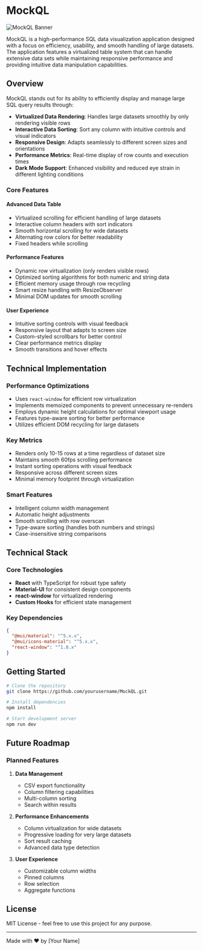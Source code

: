 # MockQL

![MockQL Banner](./screenshots/banner.png)

MockQL is a high-performance SQL data visualization application designed with a focus on efficiency, usability, and smooth handling of large datasets. The application features a virtualized table system that can handle extensive data sets while maintaining responsive performance and providing intuitive data manipulation capabilities.

## Overview

MockQL stands out for its ability to efficiently display and manage large SQL query results through:

- **Virtualized Data Rendering**: Handles large datasets smoothly by only rendering visible rows
- **Interactive Data Sorting**: Sort any column with intuitive controls and visual indicators
- **Responsive Design**: Adapts seamlessly to different screen sizes and orientations
- **Performance Metrics**: Real-time display of row counts and execution times
- **Dark Mode Support**: Enhanced visibility and reduced eye strain in different lighting conditions

### Core Features

#### Advanced Data Table

- Virtualized scrolling for efficient handling of large datasets
- Interactive column headers with sort indicators
- Smooth horizontal scrolling for wide datasets
- Alternating row colors for better readability
- Fixed headers while scrolling

#### Performance Features

- Dynamic row virtualization (only renders visible rows)
- Optimized sorting algorithms for both numeric and string data
- Efficient memory usage through row recycling
- Smart resize handling with ResizeObserver
- Minimal DOM updates for smooth scrolling

#### User Experience

- Intuitive sorting controls with visual feedback
- Responsive layout that adapts to screen size
- Custom-styled scrollbars for better control
- Clear performance metrics display
- Smooth transitions and hover effects

## Technical Implementation

### Performance Optimizations

- Uses `react-window` for efficient row virtualization
- Implements memoized components to prevent unnecessary re-renders
- Employs dynamic height calculations for optimal viewport usage
- Features type-aware sorting for better performance
- Utilizes efficient DOM recycling for large datasets

### Key Metrics

- Renders only 10-15 rows at a time regardless of dataset size
- Maintains smooth 60fps scrolling performance
- Instant sorting operations with visual feedback
- Responsive across different screen sizes
- Minimal memory footprint through virtualization

### Smart Features

- Intelligent column width management
- Automatic height adjustments
- Smooth scrolling with row overscan
- Type-aware sorting (handles both numbers and strings)
- Case-insensitive string comparisons

## Technical Stack

### Core Technologies

- **React** with TypeScript for robust type safety
- **Material-UI** for consistent design components
- **react-window** for virtualized rendering
- **Custom Hooks** for efficient state management

### Key Dependencies

```json
{
  "@mui/material": "^5.x.x",
  "@mui/icons-material": "^5.x.x",
  "react-window": "^1.8.x"
}
```

## Getting Started

```bash
# Clone the repository
git clone https://github.com/yourusername/MockQL.git

# Install dependencies
npm install

# Start development server
npm run dev
```

## Future Roadmap

### Planned Features

1. **Data Management**

   - CSV export functionality
   - Column filtering capabilities
   - Multi-column sorting
   - Search within results

2. **Performance Enhancements**

   - Column virtualization for wide datasets
   - Progressive loading for very large datasets
   - Sort result caching
   - Advanced data type detection

3. **User Experience**
   - Customizable column widths
   - Pinned columns
   - Row selection
   - Aggregate functions

## License

MIT License - feel free to use this project for any purpose.

---

Made with ❤️ by [Your Name]
